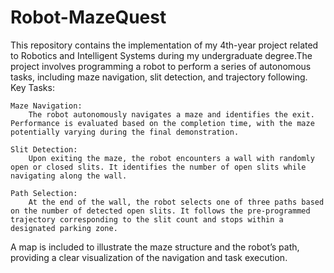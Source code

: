 # Robot-MazeQuest
This repository contains the implementation of my 4th-year project related to Robotics and Intelligent Systems during my undergraduate degree.The project involves programming a robot to perform a series of autonomous tasks, including maze navigation, slit detection, and trajectory following.
Key Tasks:

    Maze Navigation:
        The robot autonomously navigates a maze and identifies the exit. Performance is evaluated based on the completion time, with the maze potentially varying during the final demonstration.

    Slit Detection:
        Upon exiting the maze, the robot encounters a wall with randomly open or closed slits. It identifies the number of open slits while navigating along the wall.

    Path Selection:
        At the end of the wall, the robot selects one of three paths based on the number of detected open slits. It follows the pre-programmed trajectory corresponding to the slit count and stops within a designated parking zone.

A map is included to illustrate the maze structure and the robot’s path, providing a clear visualization of the navigation and task execution.        



                           

